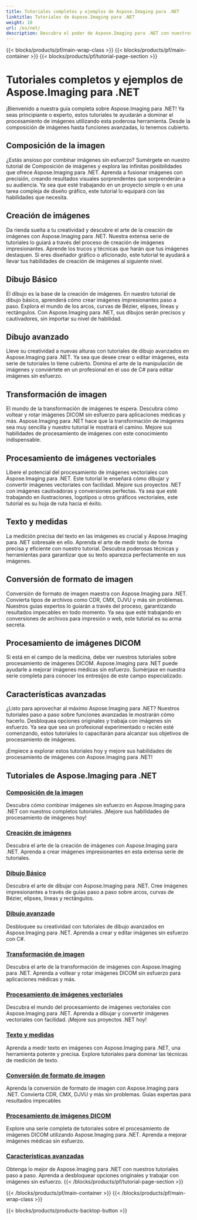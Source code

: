 ```yaml
---
title: Tutoriales completos y ejemplos de Aspose.Imaging para .NET
linktitle: Tutoriales de Aspose.Imaging para .NET
weight: 10
url: /es/net/
description: Descubra el poder de Aspose.Imaging para .NET con nuestros tutoriales detallados. Desde composición de imágenes hasta funciones avanzadas, mejore sus habilidades y mejore su juego de procesamiento de imágenes.
---
```


{{< blocks/products/pf/main-wrap-class >}}
{{< blocks/products/pf/main-container >}}
{{< blocks/products/pf/tutorial-page-section >}}

# Tutoriales completos y ejemplos de Aspose.Imaging para .NET


¡Bienvenido a nuestra guía completa sobre Aspose.Imaging para .NET! Ya seas principiante o experto, estos tutoriales te ayudarán a dominar el procesamiento de imágenes utilizando esta poderosa herramienta. Desde la composición de imágenes hasta funciones avanzadas, lo tenemos cubierto.

## Composición de la imagen

¿Estás ansioso por combinar imágenes sin esfuerzo? Sumérgete en nuestro tutorial de Composición de imágenes y explora las infinitas posibilidades que ofrece Aspose.Imaging para .NET. Aprenda a fusionar imágenes con precisión, creando resultados visuales sorprendentes que sorprenderán a su audiencia. Ya sea que esté trabajando en un proyecto simple o en una tarea compleja de diseño gráfico, este tutorial lo equipará con las habilidades que necesita.

## Creación de imágenes

Da rienda suelta a tu creatividad y descubre el arte de la creación de imágenes con Aspose.Imaging para .NET. Nuestra extensa serie de tutoriales lo guiará a través del proceso de creación de imágenes impresionantes. Aprende los trucos y técnicas que harán que tus imágenes destaquen. Si eres diseñador gráfico o aficionado, este tutorial te ayudará a llevar tus habilidades de creación de imágenes al siguiente nivel.

## Dibujo Básico

El dibujo es la base de la creación de imágenes. En nuestro tutorial de dibujo básico, aprenderá cómo crear imágenes impresionantes paso a paso. Explora el mundo de los arcos, curvas de Bézier, elipses, líneas y rectángulos. Con Aspose.Imaging para .NET, sus dibujos serán precisos y cautivadores, sin importar su nivel de habilidad.

## Dibujo avanzado

Lleve su creatividad a nuevas alturas con tutoriales de dibujo avanzados en Aspose.Imaging para .NET. Ya sea que desee crear o editar imágenes, esta serie de tutoriales lo tiene cubierto. Domina el arte de la manipulación de imágenes y conviértete en un profesional en el uso de C# para editar imágenes sin esfuerzo.

## Transformación de imagen

El mundo de la transformación de imágenes te espera. Descubra cómo voltear y rotar imágenes DICOM sin esfuerzo para aplicaciones médicas y más. Aspose.Imaging para .NET hace que la transformación de imágenes sea muy sencilla y nuestro tutorial le mostrará el camino. Mejore sus habilidades de procesamiento de imágenes con este conocimiento indispensable.

## Procesamiento de imágenes vectoriales

Libere el potencial del procesamiento de imágenes vectoriales con Aspose.Imaging para .NET. Este tutorial le enseñará cómo dibujar y convertir imágenes vectoriales con facilidad. Mejore sus proyectos .NET con imágenes cautivadoras y conversiones perfectas. Ya sea que esté trabajando en ilustraciones, logotipos u otros gráficos vectoriales, este tutorial es su hoja de ruta hacia el éxito.

## Texto y medidas

La medición precisa del texto en las imágenes es crucial y Aspose.Imaging para .NET sobresale en ello. Aprenda el arte de medir texto de forma precisa y eficiente con nuestro tutorial. Descubra poderosas técnicas y herramientas para garantizar que su texto aparezca perfectamente en sus imágenes.

## Conversión de formato de imagen

Conversión de formato de imagen maestra con Aspose.Imaging para .NET. Convierta tipos de archivos como CDR, CMX, DJVU y más sin problemas. Nuestros guías expertos lo guiarán a través del proceso, garantizando resultados impecables en todo momento. Ya sea que esté trabajando en conversiones de archivos para impresión o web, este tutorial es su arma secreta.

## Procesamiento de imágenes DICOM

Si está en el campo de la medicina, debe ver nuestros tutoriales sobre procesamiento de imágenes DICOM. Aspose.Imaging para .NET puede ayudarle a mejorar imágenes médicas sin esfuerzo. Sumérjase en nuestra serie completa para conocer los entresijos de este campo especializado.

## Características avanzadas

¿Listo para aprovechar al máximo Aspose.Imaging para .NET? Nuestros tutoriales paso a paso sobre funciones avanzadas le mostrarán cómo hacerlo. Desbloquea opciones originales y trabaja con imágenes sin esfuerzo. Ya sea que sea un profesional experimentado o recién esté comenzando, estos tutoriales lo capacitarán para alcanzar sus objetivos de procesamiento de imágenes.

¡Empiece a explorar estos tutoriales hoy y mejore sus habilidades de procesamiento de imágenes con Aspose.Imaging para .NET!
## Tutoriales de Aspose.Imaging para .NET
### [Composición de la imagen](./image-composition/)
Descubra cómo combinar imágenes sin esfuerzo en Aspose.Imaging para .NET con nuestros completos tutoriales. ¡Mejore sus habilidades de procesamiento de imágenes hoy!
### [Creación de imágenes](./image-creation/)
Descubra el arte de la creación de imágenes con Aspose.Imaging para .NET. Aprenda a crear imágenes impresionantes en esta extensa serie de tutoriales.
### [Dibujo Básico](./basic-drawing/)
Descubra el arte de dibujar con Aspose.Imaging para .NET. Cree imágenes impresionantes a través de guías paso a paso sobre arcos, curvas de Bézier, elipses, líneas y rectángulos.
### [Dibujo avanzado](./advanced-drawing/)
Desbloquee su creatividad con tutoriales de dibujo avanzados en Aspose.Imaging para .NET. Aprenda a crear y editar imágenes sin esfuerzo con C#.
### [Transformación de imagen](./image-transformation/)
Descubra el arte de la transformación de imágenes con Aspose.Imaging para .NET. Aprenda a voltear y rotar imágenes DICOM sin esfuerzo para aplicaciones médicas y más.
### [Procesamiento de imágenes vectoriales](./vector-image-processing/)
Descubra el mundo del procesamiento de imágenes vectoriales con Aspose.Imaging para .NET. Aprenda a dibujar y convertir imágenes vectoriales con facilidad. ¡Mejore sus proyectos .NET hoy!
### [Texto y medidas](./text-and-measurements/)
Aprenda a medir texto en imágenes con Aspose.Imaging para .NET, una herramienta potente y precisa. Explore tutoriales para dominar las técnicas de medición de texto.
### [Conversión de formato de imagen](./image-format-conversion/)
Aprenda la conversión de formato de imagen con Aspose.Imaging para .NET. Convierta CDR, CMX, DJVU y más sin problemas. Guías expertas para resultados impecables
### [Procesamiento de imágenes DICOM](./dicom-image-processing/)
Explore una serie completa de tutoriales sobre el procesamiento de imágenes DICOM utilizando Aspose.Imaging para .NET. Aprenda a mejorar imágenes médicas sin esfuerzo.
### [Características avanzadas](./advanced-features/)
Obtenga lo mejor de Aspose.Imaging para .NET con nuestros tutoriales paso a paso. Aprenda a desbloquear opciones originales y trabajar con imágenes sin esfuerzo.
{{< /blocks/products/pf/tutorial-page-section >}}

{{< /blocks/products/pf/main-container >}}
{{< /blocks/products/pf/main-wrap-class >}}

{{< blocks/products/products-backtop-button >}}
